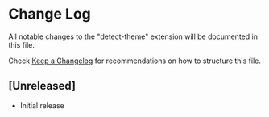 # Change Log

All notable changes to the "detect-theme" extension will be documented in this file.

Check [Keep a Changelog](http://keepachangelog.com/) for recommendations on how to structure this file.

## [Unreleased]

- Initial release